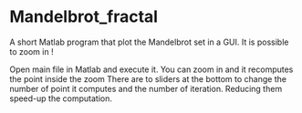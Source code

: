 # Mandelbrot_fractal
A short Matlab program that plot the Mandelbrot set in a GUI. It is possible to zoom in !

Open main file in Matlab and execute it.
You can zoom in and it recomputes the point inside the zoom
There are to sliders at the bottom to change the number of point it computes and the number of iteration. Reducing them speed-up the computation.
